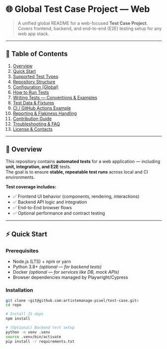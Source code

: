 # 🌐 Global Test Case Project — Web

> A unified global README for a web-focused **Test Case Project**.  
> Covers frontend, backend, and end-to-end (E2E) testing setup for any web app stack.

---

## 📖 Table of Contents
1. [Overview](#overview)  
2. [Quick Start](#quick-start)  
3. [Supported Test Types](#supported-test-types)  
4. [Repository Structure](#repository-structure)  
5. [Configuration (Global)](#configuration-global)  
6. [How to Run Tests](#how-to-run-tests)  
7. [Writing Tests — Conventions & Examples](#writing-tests--conventions--examples)  
8. [Test Data & Fixtures](#test-data--fixtures)  
9. [CI / GitHub Actions Example](#ci--github-actions-example)  
10. [Reporting & Flakiness Handling](#reporting--flakiness-handling)  
11. [Contribution Guide](#contribution-guide)  
12. [Troubleshooting & FAQ](#troubleshooting--faq)  
13. [License & Contacts](#license--contacts)

---

## 🧠 Overview
This repository contains **automated tests** for a web application — including **unit, integration, and E2E** tests.  
The goal is to ensure **stable, repeatable test runs** across local and CI environments.

**Test coverage includes:**
- ✅ Frontend UI behavior (components, rendering, interactions)  
- ✅ Backend API logic and integration  
- ✅ End-to-End browser flows  
- ✅ Optional performance and contract testing  

---

## ⚡ Quick Start

### Prerequisites
- Node.js (LTS) + npm or yarn  
- Python 3.8+ *(optional — for backend tests)*  
- Docker *(optional — for services like DB, mock APIs)*  
- Browser dependencies managed by Playwright/Cypress

### Installation
```bash
git clone <git@github.com:artistemanage-pixel/test-case.git>
cd repo

# Install JS deps
npm install

# (Optional) Backend test setup
python -m venv .venv
source .venv/bin/activate
pip install -r requirements.txt
